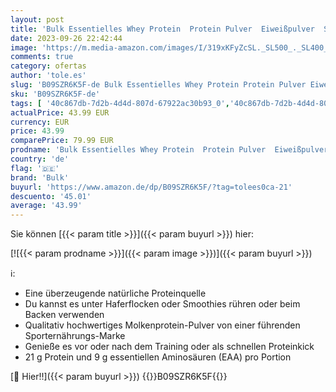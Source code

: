 ```yaml
---
layout: post
title: 'Bulk Essentielles Whey Protein  Protein Pulver  Eiweißpulver  Schokolade  2 5 kg'
date: 2023-09-26 22:42:44
image: 'https://m.media-amazon.com/images/I/319xKFyZcSL._SL500_._SL400_.jpg'
comments: true
category: ofertas
author: 'tole.es'
slug: 'B09SZR6K5F-de Bulk Essentielles Whey Protein Protein Pulver Eiweißpulver...'
sku: 'B09SZR6K5F-de'
tags: [ '40c867db-7d2b-4d4d-807d-67922ac30b93_0','40c867db-7d2b-4d4d-807d-67922ac30b93_2601','Arborist Merchandising Root','Drogerie & Körperpflege','Molkenproteine','NYR2023','Nahrungsergänzung','Proteinpräparate','Self Service','Special Features Stores','Sportnahrung','bulk','🇩🇪', ]
actualPrice: 43.99 EUR
currency: EUR
price: 43.99
comparePrice: 79.99 EUR
prodname: 'Bulk Essentielles Whey Protein  Protein Pulver  Eiweißpulver  Schokolade  2 5 kg'
country: 'de'
flag: '🇩🇪'
brand: 'Bulk'
buyurl: 'https://www.amazon.de/dp/B09SZR6K5F/?tag=tolees0ca-21'
descuento: '45.01'
average: '43.99'
---
```


Sie können [{{< param title >}}]({{< param buyurl >}}) hier:

[![{{< param prodname >}}]({{< param image >}})]({{< param buyurl >}})

ℹ️:

- Eine überzeugende natürliche Proteinquelle
- Du kannst es unter Haferflocken oder Smoothies rühren oder beim Backen verwenden
- Qualitativ hochwertiges Molkenprotein-Pulver von einer führenden Sporternährungs-Marke
- Genieße es vor oder nach dem Training oder als schnellen Proteinkick
- 21 g Protein und 9 g essentiellen Aminosäuren (EAA) pro Portion

[🛒 Hier!!]({{< param buyurl >}})
{{<world>}}B09SZR6K5F{{</world>}}
